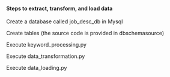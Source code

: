<h4>Steps to extract, transform, and load data</h4>
<p>
  Create a database called job_desc_db in Mysql
</p>
<p>
  Create tables (the source code is provided in dbschemasource)
</p>
<p>
  Execute keyword_processing.py
</p>
<p>
  Execute data_transformation.py
</p>
<p>
  Execute data_loading.py
</p>

